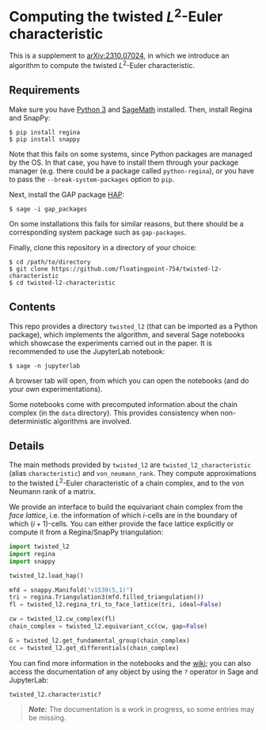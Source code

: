 # Computing the twisted $L^2$-Euler characteristic

This is a supplement to [arXiv:2310.07024](https://arxiv.org/pdf/2310.07024), in which we introduce an algorithm to compute the twisted $L^2$-Euler characteristic.

## Requirements

Make sure you have [Python 3](https://www.python.org/) and [SageMath](https://www.sagemath.org/) installed. Then, install Regina and SnapPy:

```
$ pip install regina
$ pip install snappy
```

Note that this fails on some systems, since Python packages are managed by the OS.
In that case, you have to install them through your package manager (e.g. there could be a package called `python-regina`),
or you have to pass the `--break-system-packages` option to `pip`.

Next, install the GAP package [HAP](https://www.gap-system.org/Packages/hap.html):

```
$ sage -i gap_packages
```

On some installations this fails for similar reasons, but there should be a corresponding system package such as `gap-packages`.

Finally, clone this repository in a directory of your choice:

```
$ cd /path/to/directory
$ git clone https://github.com/floatingpoint-754/twisted-l2-characteristic
$ cd twisted-l2-characteristic
```

## Contents

This repo provides a directory `twisted_l2` (that can be imported as a Python package), which implements the algorithm,
and several Sage notebooks which showcase the experiments carried out in the paper. It is recommended to use the JupyterLab notebook:

```
$ sage -n jupyterlab
```

A browser tab will open, from which you can open the notebooks (and do your own experimentations).

Some notebooks come with precomputed information about the chain complex (in the `data` directory).
This provides consistency when non-deterministic algorithms are involved.

## Details

The main methods provided by `twisted_l2` are `twisted_l2_characteristic` (alias `characteristic`) and `von_neumann_rank`.
They compute approximations to the twisted $L^2$-Euler characteristic of a chain complex, and to the von Neumann rank of a matrix.

We provide an interface to build the equivariant chain complex from the _face lattice_, i.e. the information of
which $i$-cells are in the boundary of which $(i+1)$-cells. You can either provide the face lattice explicitly or compute it from a Regina/SnapPy triangulation:

```python
import twisted_l2
import regina
import snappy

twisted_l2.load_hap()

mfd = snappy.Manifold("v1539(5,1)")
tri = regina.Triangulation3(mfd.filled_triangulation())
fl = twisted_l2.regina_tri_to_face_lattice(tri, ideal=False)

cw = twisted_l2.cw_complex(fl)
chain_complex = twisted_l2.equivariant_cc(cw, gap=False)

G = twisted_l2.get_fundamental_group(chain_complex)
cc = twisted_l2.get_differentials(chain_complex)
```

You can find more information in the notebooks and the [wiki](../../wiki); you can also access the documentation of any object by using the `?` operator in Sage and JupyterLab:

```
twisted_l2.characteristic?
```

> **_Note:_** The documentation is a work in progress, so some entries may be missing.


